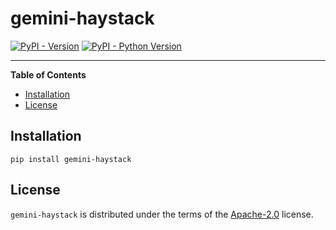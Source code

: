 # gemini-haystack

[![PyPI - Version](https://img.shields.io/pypi/v/gemini-haystack.svg)](https://pypi.org/project/gemini-haystack)
[![PyPI - Python Version](https://img.shields.io/pypi/pyversions/gemini-haystack.svg)](https://pypi.org/project/gemini-haystack)

-----

**Table of Contents**

- [Installation](#installation)
- [License](#license)

## Installation

```console
pip install gemini-haystack
```

## License

`gemini-haystack` is distributed under the terms of the [Apache-2.0](https://spdx.org/licenses/Apache-2.0.html) license.

